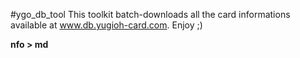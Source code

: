#ygo_db_tool
This toolkit batch-downloads all the card informations available at www.db.yugioh-card.com. Enjoy ;)

**nfo > md**

